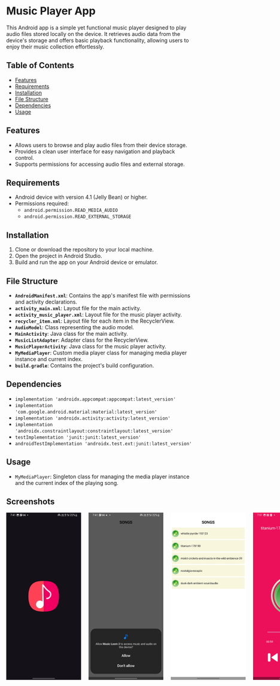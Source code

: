 # Music Player App

This Android app is a simple yet functional music player designed to play audio files stored locally on the device. It retrieves audio data from the device's storage and offers basic playback functionality, allowing users to enjoy their music collection effortlessly.

## Table of Contents

- [Features](#features)
- [Requirements](#requirements)
- [Installation](#installation)
- [File Structure](#file-structure)
- [Dependencies](#dependencies)
- [Usage](#usage)

## Features

- Allows users to browse and play audio files from their device storage.
- Provides a clean user interface for easy navigation and playback control.
- Supports permissions for accessing audio files and external storage.

## Requirements

- Android device with version 4.1 (Jelly Bean) or higher.
- Permissions required:
  - `android.permission.READ_MEDIA_AUDIO`
  - `android.permission.READ_EXTERNAL_STORAGE`

## Installation

1. Clone or download the repository to your local machine.
2. Open the project in Android Studio.
3. Build and run the app on your Android device or emulator.

## File Structure

- **`AndroidManifest.xml`**: Contains the app's manifest file with permissions and activity declarations.
- **`activity_main.xml`**: Layout file for the main activity.
- **`activity_music_player.xml`**: Layout file for the music player activity.
- **`recycler_item.xml`**: Layout file for each item in the RecyclerView.
- **`AudioModel`**: Class representing the audio model.
- **`MainActivity`**: Java class for the main activity.
- **`MusicListAdapter`**: Adapter class for the RecyclerView.
- **`MusicPlayerActivity`**: Java class for the music player activity.
- **`MyMediaPlayer`**: Custom media player class for managing media player instance and current index.
- **`build.gradle`**: Contains the project's build configuration.

## Dependencies

- `implementation 'androidx.appcompat:appcompat:latest_version'`
- `implementation 'com.google.android.material:material:latest_version'`
- `implementation 'androidx.activity:activity:latest_version'`
- `implementation 'androidx.constraintlayout:constraintlayout:latest_version'`
- `testImplementation 'junit:junit:latest_version'`
- `androidTestImplementation 'androidx.test.ext:junit:latest_version'`

## Usage

- `MyMediaPlayer`: Singleton class for managing the media player instance and the current index of the playing song.





## Screenshots

<div style="display: flex;">
    <img src="Music%20App/1.jpg" width="200" style="margin-right: 20px;">
    <img src="Music%20App/2.jpg" width="200" style="margin-right: 20px;">
    <img src="Music%20App/3.jpg" width="200" style="margin-right: 20px;">
    <img src="Music%20App/4.jpg" width="200">
</div>









